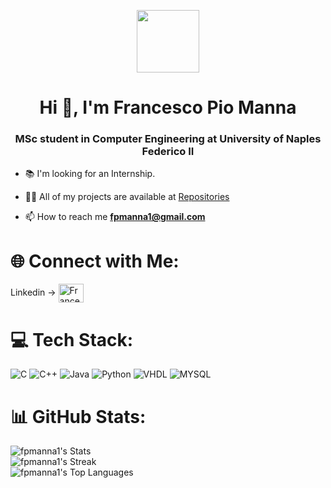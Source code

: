 </p>
<div id="header" align="center">
  <img src="https://media.giphy.com/media/v1.Y2lkPTc5MGI3NjExaWphcmtjemp2emJqaGxtZzMzb2kwcG92M3luaHAwOHRhajk0aXV5aiZlcD12MV9pbnRlcm5hbF9naWZfYnlfaWQmY3Q9Zw/KGhpQ5NMoWKQurlHwI/giphy.gif" width="100"/>
  <!--<img src="https://media.giphy.com/media/v1.Y2lkPTc5MGI3NjExaTN5NHh3d3A2ZGNuMjFjMThpdjlwYmRmN3liZGhmaDh4dDM4NWo3YSZlcD12MV9pbnRlcm5hbF9naWZfYnlfaWQmY3Q9Zw/26tn33aiTi1jkl6H6/giphy.gif" width="100"/>-->
  <!--<img src="https://media.giphy.com/media/iIGT8Y1rOYhBpdHh1C/giphy.gif" width="100"/> -->
</div>

<h1 align="center">Hi 👋, I'm Francesco Pio Manna</h1>
<h3 align="center">MSc student in Computer Engineering at University of Naples Federico II</h3>

 <!--<p align="left"> <img src="https://komarev.com/ghpvc/?username=fpmanna1" alt="Francesco Pio Manna" /> </p>-->

- 📚 I'm looking for an Internship. 
 
- 👨‍💻 All of my projects are available at [Repositories](https://github.com/fpmanna1?tab=repositories])

- 📫 How to reach me **fpmanna1@gmail.com**


# 🌐 Connect with Me:
<p align="left">
  Linkedin  ->
<a href="https://www.linkedin.com/in/francesco-pio-manna/" target="blank">
<img align="center" src="https://raw.githubusercontent.com/rahuldkjain/github-profile-readme-generator/master/src/images/icons/Social/linked-in-alt.svg" alt="Francesco Pio Manna" height="30" width="40" />
</a> 
</p>

# 💻 Tech Stack:
![C](https://img.shields.io/badge/c-%2300599C.svg?style=for-the-badge&logo=c&logoColor=white) ![C++](https://img.shields.io/badge/c++-%2300599C.svg?style=for-the-badge&logo=c%2B%2B&logoColor=white) ![Java](https://img.shields.io/badge/java-%23ED8B00.svg?style=for-the-badge&logo=java&logoColor=white) ![Python](https://img.shields.io/badge/python-3670A0?style=for-the-badge&logo=python&logoColor=ffdd54) ![VHDL](https://img.shields.io/badge/VHDL-green?style=for-the-badge&logo=VHDL&logoColor=white) ![MYSQL](https://img.shields.io/badge/MYSQL-red?style=for-the-badge&logo=mysql&logoColor=white)


# 📊 GitHub Stats:
<!--
![](https://github-readme-stats-fpmanna1.vercel.app/api?username=fpmanna1&theme=dark&hide_border=false&include_all_commits=true&count_private=true)<br/>
![](https://github-readme-streak-stats.herokuapp.com/?user=fpmanna1&theme=dark&hide_border=false)<br/>
![](https://github-readme-stats-fpmanna1.vercel.app/api/top-langs/?username=fpmanna1&theme=dark&hide_border=false&include_all_commits=true&count_private=true&layout=compact)

---
[![](https://visitcount.itsvg.in/api?id=fpmanna1&icon=0&color=0)](https://visitcount.itsvg.in)

-->

![fpmanna1's Stats](https://github-readme-stats.vercel.app/api?username=fpmanna1&theme=tokyonight&show_icons=true&hide_border=false&count_private=true)<br/>
![fpmanna1's Streak](https://github-readme-streak-stats.herokuapp.com/?user=fpmanna1&theme=tokyonight&hide_border=false)<br/>
![fpmanna1's Top Languages](https://github-readme-stats.vercel.app/api/top-langs/?username=fpmanna1&theme=tokyonight&show_icons=true&hide_border=false&layout=compact)

